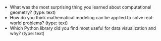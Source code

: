 - What was the most surprising thing you learned about computational geometry? (type: text)
- How do you think mathematical modeling can be applied to solve real-world problems? (type: text)
- Which Python library did you find most useful for data visualization and why? (type: text)